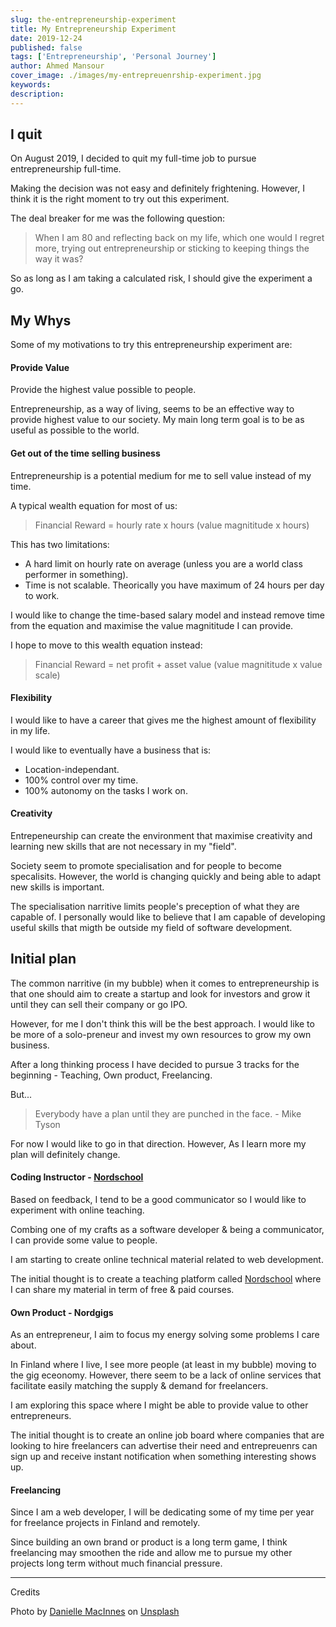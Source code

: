 ```yaml
---
slug: the-entrepreneurship-experiment
title: My Entrepreneurship Experiment
date: 2019-12-24
published: false
tags: ['Entrepreneurship', 'Personal Journey']
author: Ahmed Mansour
cover_image: ./images/my-entrepreuenrship-experiment.jpg
keywords: 
description: 
---
```


## I quit

On August 2019, I decided to quit my full-time job to pursue entrepreneurship full-time.

Making the decision was not easy and definitely frightening. However, I think it is the right moment to try out this experiment.

The deal breaker for me was the following question:
> When I am 80 and reflecting back on my life, which one would I regret more, trying out entrepreneurship or sticking to keeping things the way it was?

So as long as I am taking a calculated risk, I should give the experiment a go.


## My Whys

Some of my motivations to try this entrepreneurship experiment are:

#### Provide Value
<span class="highlight">Provide the highest value possible</span> to people. 

Entrepreneurship, as a way of living, seems to be an effective way to provide highest value to our society. My main long term goal is to be as useful as possible to the world.

#### Get out of the time selling business
Entrepreneurship is a potential medium for me to <span class="highlight"> sell value instead of my time.</span>

A typical wealth equation for most of us: 

> Financial Reward = hourly rate x hours (value magnititude x hours)

This has two limitations:
- A hard limit on hourly rate on average (unless you are a world class performer in something).
- Time is not scalable. Theorically you have maximum of 24 hours per day to work.

I would like to change the time-based salary model and instead remove time from the equation and maximise the value magnititude I can provide.

I hope to move to this wealth equation instead:

> Financial Reward = net profit + asset value (value magnititude x value scale)

#### Flexibility 
I would like to have a career that gives me the highest amount of <span class="highlight">flexibility in my life</span>.

I would like to eventually have a business that is:
- Location-independant.
- 100% control over my time.
- 100% autonomy on the tasks I work on.

#### Creativity
Entrepeneurship can create the environment that maximise <span class="highlight">creativity and learning new skills</span> that are not necessary in my "field".

Society seem to promote specialisation and for people to become specalisits. However, the world is changing quickly and being able to adapt new skills is important.  

The specialisation narritive limits people's preception of what they are capable of. I personally would like to believe that I am capable of developing useful skills that migth be outside my field of software development. 


## Initial plan

The common narritive (in my bubble) when it comes to entrepreneurship is that one should aim to create a startup and look for investors and grow it until they can sell their company or go IPO. 

However, for me I don't think this will be the best approach. I would like to be more of a solo-preneur and invest my own resources to grow my own business.

After a long thinking process I have decided to pursue 3 tracks for the beginning - Teaching, Own product, Freelancing.

But...

> Everybody have a plan until they are punched in the face. - Mike Tyson 

For now I would like to go in that direction. However, As I learn more my plan will definitely change. 

#### Coding Instructor - [Nordschool](https://www.nordschool.com)

Based on feedback, I tend to be a good communicator so I would like to experiment with online teaching.

Combing one of my crafts as a software developer & being a communicator, I can provide some value to people.

I am starting to create online technical material related to web development. 

The initial thought is to create a teaching platform called [Nordschool](https://www.nordschool.com) where I can share my material in term of free & paid courses.

#### Own Product - Nordgigs

As an entrepreneur, I aim to focus my energy solving some problems I care about.

In Finland where I live, I see more people (at least in my bubble) moving to the gig eceonomy. However, there seem to be a lack of online services that facilitate easily matching the supply & demand for freelancers.

I am exploring this space where I might be able to provide value to other entrepreneurs. 

The initial thought is to create an online job board where companies that are looking to hire freelancers can advertise their need and entrepreuenrs can sign up and receive instant notification when something interesting shows up.

#### Freelancing

Since I am a web developer, I will be dedicating some of my time per year for freelance projects in Finland and remotely.

Since building an own brand or product is a long term game, I think freelancing may smoothen the ride and allow me to pursue my other projects long term without much financial pressure.

------------

Credits

Photo by [Danielle MacInnes](https://unsplash.com/@dsmacinnes?utm_source=unsplash&utm_medium=referral&utm_content=creditCopyText) on [Unsplash](https://unsplash.com/search/photos/entrepreneurship?utm_source=unsplash&utm_medium=referral&utm_content=creditCopyText)